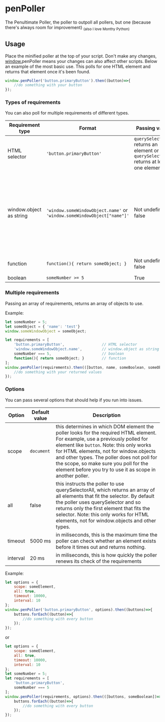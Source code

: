 # penPoller

The Penultimate Poller, the poller to outpoll all pollers, but one (because there's always room for improvement) <sub>(also I love Monthy Python)</sub>

## Usage

Place the minified poller at the top of your script. Don't make any changes, <u>window.</u>penPoller means your changes can also affect other scripts.
Below an example of the most basic use. This polls for one HTML element and returns that element once it's been found.

```javascript
window.penPoller('button.primaryButton').then((button)=>{
	//do something with your button
});
```
### Types of requirements

You can also poll for multiple requirements of different types.

| Requirement type  | Format | Passing values | Returns | Notes |
| ------------- | ------------- | ------------- | ------------- | ------------- |
| HTML selector  | `'button.primaryButton'` | `querySelector` returns an element or `querySelectorAll` returns at least one element | the element or an array of elements if options.all is set to true |
| window.object as string | `'window.someWindowObject.name'` or `'window.someWindowObject["name"]'` | Not undefined or false | the value of the object, in this case the value of `window.someWindowObject.name` | Runs through the whole window path in the string and prevents 'undefined'-errors. Don't use window.objects directly without stringifying, a function or a boolean. |
| function | `function(){ return someObject; }` | Not undefined or false | The returned value of the function, in this case the value of `someObject` |
| boolean | `someNumber >= 5` | True | True |

### Multiple requirements

Passing an array of requirements, returns an array of objects to use.

Example:

```javascript
let someNumber = 5;
let someObject = { 'name': 'test'}
window.someWindowObject = someObject;

let requirements = [
    'button.primaryButton',                 // HTML selector
    'window.someWindowObject.name',         // window.object as string
    someNumber === 5,                       // boolean
    function(){ return someObject; }        // function
];
window.penPoller(requirements).then(([button, name, someBoolean, someObject])=>{
	//do something with your returned values
});
```

### Options
You can pass several options that should help if you run into issues.

| Option  | Default value | Description |
| ------------- | ------------- | ------------- |
| scope  | `document` | this determines in which DOM element the poller looks for the required HTML element. For example, use a previously polled for element like `button`. Note: this only works for HTML elements, not for window.objects and other types. The poller does not poll for the scope, so make sure you poll for the element before you try to use it as scope in another poller. |
| all  | false  | this instructs the poller to use querySelectorAll, which returns an array of all elements that fit the selector. By default the poller uses querySelector and so returns only the first element that fits the selector. Note: this only works for HTML elements, not for window.objects and other types. |
| timeout | 5000 ms | in miliseconds, this is the maximum time the poller can check whether an element exists before it times out and returns nothing. |
| interval | 20 ms | in miliseconds, this is how quickly the poller renews its check of the requirements |

Example:

```javascript
let options = {
    scope: someElement,
    all: true,
    timeout: 10000,
    interval: 10
};
window.penPoller('button.primaryButton', options).then((buttons)=>{
    buttons.forEach((button)=>{
        //do something with every button
    });
});
```
or

```javascript
let options = {
    scope: someElement,
    all: true,
    timeout: 10000,
    interval: 10
};
let someNumber = 5;
let requirements = [
    'button.primaryButton',
    someNumber === 5
];
window.penPoller(requirements, options).then(([buttons, someBoolean])=>{
    buttons.forEach((button)=>{
        //do something with every button
    });
});
```
